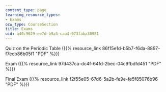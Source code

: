 ```yaml
---
content_type: page
learning_resource_types:
- Exams
ocw_type: CourseSection
title: Exams
uid: a40c9629-ee7d-b9a3-caa4-073faba30981
---
```


Quiz on the Periodic Table ({{% resource_link 86f15e1d-b5b7-f6da-8897-f7ecb86b05f1 "PDF" %}})

Exam ({{% resource_link 97d437ca-dc4f-64fd-2bec-04c9fbdfd451 "PDF" %}})

Final Exam ({{% resource_link f2f55e05-67d6-5a2b-fe9e-fe5f85076b96 "PDF" %}})